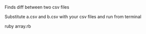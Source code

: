 Finds diff between two csv files

Substitute a.csv and b.csv with your csv files and run from terminal

ruby array.rb
